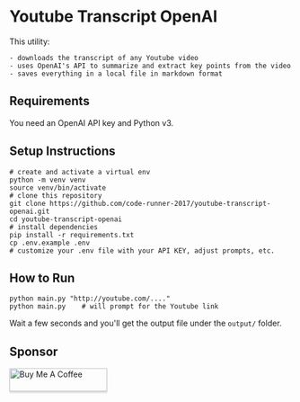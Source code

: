 # Youtube Transcript OpenAI

This utility:

    - downloads the transcript of any Youtube video
    - uses OpenAI's API to summarize and extract key points from the video
    - saves everything in a local file in markdown format

## Requirements

You need an OpenAI API key and Python v3. 

## Setup Instructions

    # create and activate a virtual env
    python -m venv venv
    source venv/bin/activate
    # clone this repository
    git clone https://github.com/code-runner-2017/youtube-transcript-openai.git
    cd youtube-transcript-openai
    # install dependencies
    pip install -r requirements.txt
    cp .env.example .env
    # customize your .env file with your API KEY, adjust prompts, etc.

## How to Run

    python main.py "http://youtube.com/...."
    python main.py    # will prompt for the Youtube link

Wait a few seconds and you'll get the output file under the `output/` folder.

## Sponsor

<a href="https://buymeacoffee.com/igliop3" target="_blank"><img src="https://www.buymeacoffee.com/assets/img/custom_images/orange_img.png" alt="Buy Me A Coffee" style="height: 41px !important;width: 174px !important;box-shadow: 0px 3px 2px 0px rgba(190, 190, 190, 0.5) !important;-webkit-box-shadow: 0px 3px 2px 0px rgba(190, 190, 190, 0.5) !important;" ></a>